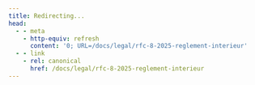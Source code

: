 ```yaml
---
title: Redirecting...
head:
  - - meta
    - http-equiv: refresh
      content: '0; URL=/docs/legal/rfc-8-2025-reglement-interieur'
  - - link
    - rel: canonical
      href: /docs/legal/rfc-8-2025-reglement-interieur
---
```

